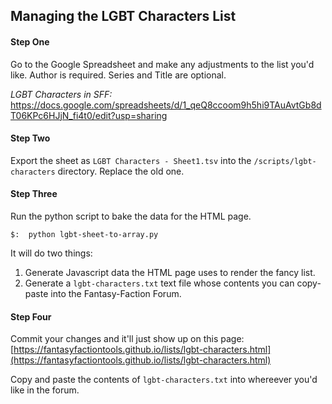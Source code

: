 ## Managing the LGBT Characters List

#### Step One
Go to the Google Spreadsheet and make any adjustments to the list you'd like.  Author is required.  Series and Title are optional. 

_LGBT Characters in SFF:_
https://docs.google.com/spreadsheets/d/1_qeQ8ccoom9h5hi9TAuAvtGb8dT06KPc6HJjN_fi4t0/edit?usp=sharing

#### Step Two
Export the sheet as `LGBT Characters - Sheet1.tsv` into the `/scripts/lgbt-characters` directory.  Replace the old one.

#### Step Three
Run the python script to bake the data for the HTML page.

```
$:  python lgbt-sheet-to-array.py
```

It will do two things:

1. Generate Javascript data the HTML page uses to render the fancy list.
2. Generate a `lgbt-characters.txt` text file whose contents you can copy-paste into the Fantasy-Faction Forum.

#### Step Four
Commit your changes and it'll just show up on this page:  
[https://fantasyfactiontools.github.io/lists/lgbt-characters.html](https://fantasyfactiontools.github.io/lists/lgbt-characters.html)

Copy and paste the contents of `lgbt-characters.txt` into whereever you'd like in the forum.

